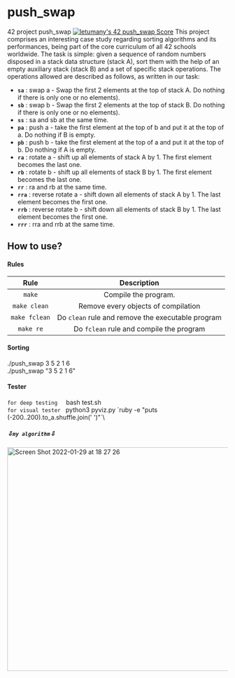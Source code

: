 # push_swap
42 project push_swap
[![letumany's 42 push_swap Score](https://badge42.vercel.app/api/v2/cl1l8hert000609l6rjl6rx6o/project/2476007)](https://github.com/JaeSeoKim/badge42)
This project comprises an interesting case study regarding sorting algorithms and its performances, being part of the core curriculum of all 42 schools worldwide. The task is simple: given a sequence of random numbers disposed in a stack data structure (stack A), sort them with the help of an empty auxiliary stack (stack B) and a set of specific stack operations. The operations allowed are described as follows, as written in our task:

- **```sa```** : swap a - Swap the first 2 elements at the top of stack A. Do nothing if there is only one or no elements).
- **```sb```** : swap b - Swap the first 2 elements at the top of stack B. Do nothing if there is only one or no elements).
- **```ss```** : sa and sb at the same time.
- **```pa```** : push a - take the first element at the top of b and put it at the top of a. Do nothing if B is empty.
- **```pb```** : push b - take the first element at the top of a and put it at the top of b. Do nothing if A is empty.
- **```ra```** : rotate a - shift up all elements of stack A by 1. The first element becomes the last one.
- **```rb```** : rotate b - shift up all elements of stack B by 1. The first element becomes the last one.
- **```rr```** : ra and rb at the same time.
- **```rra```** : reverse rotate a - shift down all elements of stack A by 1. The last element becomes the first one.
- **```rrb```** : reverse rotate b - shift down all elements of stack B by 1. The last element becomes the first one.
- **```rrr```** : rra and rrb at the same time.

## How to use?

#### Rules

| Rule         |                 Description                             |
|:------------:|:-------------------------------------------------------:|
| `make`       | Compile the program.                                    |
| `make clean` | Remove every objects of compilation                     |
| `make fclean`| Do `clean` rule and remove the executable program       |
| `make re`    | Do `fclean` rule and compile the program                |

#### Sorting

./push_swap 3 5 2 1 6\
./push_swap "3 5 2 1 6"
 
#### Tester
 `for deep testing`     bash test.sh\
`for visual tester`   python3 pyviz.py \`ruby -e "puts (-200..200).to_a.shuffle.join(' ')"\`\

##### ⇩`my algorithm`⇩
<img width="510" alt="Screen Shot 2022-01-29 at 18 27 26" src="https://user-images.githubusercontent.com/73405731/151953980-a64aa6bb-d006-4d61-8789-273de5cd921f.png">
